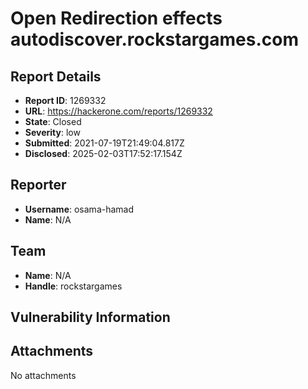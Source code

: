 # Open Redirection effects autodiscover.rockstargames.com

## Report Details
- **Report ID**: 1269332
- **URL**: https://hackerone.com/reports/1269332
- **State**: Closed
- **Severity**: low
- **Submitted**: 2021-07-19T21:49:04.817Z
- **Disclosed**: 2025-02-03T17:52:17.154Z

## Reporter
- **Username**: osama-hamad
- **Name**: N/A

## Team
- **Name**: N/A
- **Handle**: rockstargames

## Vulnerability Information


## Attachments
No attachments

